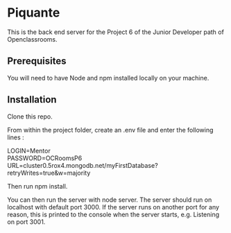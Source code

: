# Piquante

This is the back end server for the Project 6 of the Junior Developer path of Openclassrooms.

## Prerequisites

You will need to have Node and npm installed locally on your machine.

## Installation

Clone this repo. 

From within the project folder, create an .env file and enter the following lines :

LOGIN=Mentor  
PASSWORD=OCRoomsP6  
URL=cluster0.5rox4.mongodb.net/myFirstDatabase?retryWrites=true&w=majority  

Then run npm install. 

You can then run the server with node server. The server should run on localhost with default port 3000. If the server runs on another port for any reason, this is printed to the console when the server starts, e.g. Listening on port 3001.
